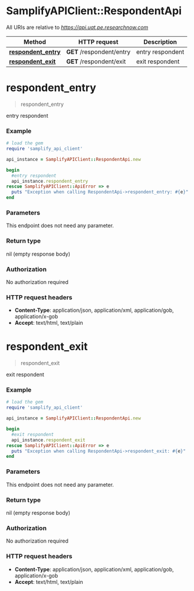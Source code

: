 # SamplifyAPIClient::RespondentApi

All URIs are relative to *https://api.uat.pe.researchnow.com*

Method | HTTP request | Description
------------- | ------------- | -------------
[**respondent_entry**](RespondentApi.md#respondent_entry) | **GET** /respondent/entry | entry respondent
[**respondent_exit**](RespondentApi.md#respondent_exit) | **GET** /respondent/exit | exit respondent


# **respondent_entry**
> respondent_entry

entry respondent

### Example
```ruby
# load the gem
require 'samplify_api_client'

api_instance = SamplifyAPIClient::RespondentApi.new

begin
  #entry respondent
  api_instance.respondent_entry
rescue SamplifyAPIClient::ApiError => e
  puts "Exception when calling RespondentApi->respondent_entry: #{e}"
end
```

### Parameters
This endpoint does not need any parameter.

### Return type

nil (empty response body)

### Authorization

No authorization required

### HTTP request headers

 - **Content-Type**: application/json, application/xml, application/gob, application/x-gob
 - **Accept**: text/html, text/plain



# **respondent_exit**
> respondent_exit

exit respondent

### Example
```ruby
# load the gem
require 'samplify_api_client'

api_instance = SamplifyAPIClient::RespondentApi.new

begin
  #exit respondent
  api_instance.respondent_exit
rescue SamplifyAPIClient::ApiError => e
  puts "Exception when calling RespondentApi->respondent_exit: #{e}"
end
```

### Parameters
This endpoint does not need any parameter.

### Return type

nil (empty response body)

### Authorization

No authorization required

### HTTP request headers

 - **Content-Type**: application/json, application/xml, application/gob, application/x-gob
 - **Accept**: text/html, text/plain



